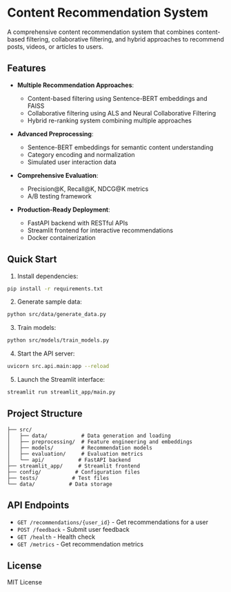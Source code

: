 # Content Recommendation System

A comprehensive content recommendation system that combines content-based filtering, collaborative filtering, and hybrid approaches to recommend posts, videos, or articles to users.

## Features

- **Multiple Recommendation Approaches**:
  - Content-based filtering using Sentence-BERT embeddings and FAISS
  - Collaborative filtering using ALS and Neural Collaborative Filtering
  - Hybrid re-ranking system combining multiple approaches

- **Advanced Preprocessing**:
  - Sentence-BERT embeddings for semantic content understanding
  - Category encoding and normalization
  - Simulated user interaction data

- **Comprehensive Evaluation**:
  - Precision@K, Recall@K, NDCG@K metrics
  - A/B testing framework

- **Production-Ready Deployment**:
  - FastAPI backend with RESTful APIs
  - Streamlit frontend for interactive recommendations
  - Docker containerization

## Quick Start

1. Install dependencies:
```bash
pip install -r requirements.txt
```

2. Generate sample data:
```bash
python src/data/generate_data.py
```

3. Train models:
```bash
python src/models/train_models.py
```

4. Start the API server:
```bash
uvicorn src.api.main:app --reload
```

5. Launch the Streamlit interface:
```bash
streamlit run streamlit_app/main.py
```

## Project Structure

```
├── src/
│   ├── data/           # Data generation and loading
│   ├── preprocessing/  # Feature engineering and embeddings
│   ├── models/         # Recommendation models
│   ├── evaluation/     # Evaluation metrics
│   └── api/           # FastAPI backend
├── streamlit_app/     # Streamlit frontend
├── config/           # Configuration files
├── tests/           # Test files
└── data/           # Data storage
```

## API Endpoints

- `GET /recommendations/{user_id}` - Get recommendations for a user
- `POST /feedback` - Submit user feedback
- `GET /health` - Health check
- `GET /metrics` - Get recommendation metrics

## License

MIT License